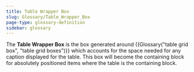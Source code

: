 ```yaml
---
title: Table Wrapper Box
slug: Glossary/Table_Wrapper_Box
page-type: glossary-definition
sidebar: glossary
---
```


The **Table Wrapper Box** is the box generated around {{Glossary("table grid box", "table grid boxes")}} which accounts for the space needed for any caption displayed for the table. This box will become the containing block for absolutely positioned items where the table is the containing block.
